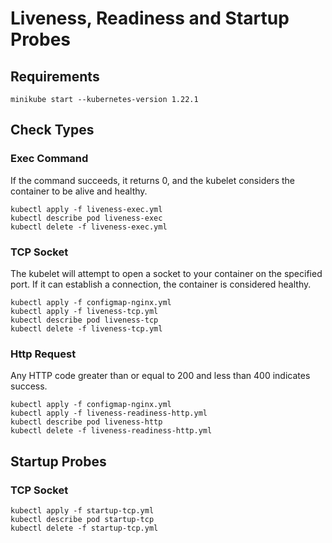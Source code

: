 # Liveness, Readiness and Startup Probes

## Requirements
`minikube start --kubernetes-version 1.22.1`

## Check Types

### Exec Command

If the command succeeds, it returns 0, and the kubelet considers the container to be alive and healthy.

```
kubectl apply -f liveness-exec.yml
kubectl describe pod liveness-exec
kubectl delete -f liveness-exec.yml
```

### TCP Socket

The kubelet will attempt to open a socket to your container on the specified port. If it can establish a connection, the container is considered healthy.

```
kubectl apply -f configmap-nginx.yml
kubectl apply -f liveness-tcp.yml
kubectl describe pod liveness-tcp
kubectl delete -f liveness-tcp.yml
```

### Http Request

Any HTTP code greater than or equal to 200 and less than 400 indicates success.

```
kubectl apply -f configmap-nginx.yml
kubectl apply -f liveness-readiness-http.yml
kubectl describe pod liveness-http
kubectl delete -f liveness-readiness-http.yml
```

## Startup Probes

### TCP Socket

```
kubectl apply -f startup-tcp.yml
kubectl describe pod startup-tcp
kubectl delete -f startup-tcp.yml
```




